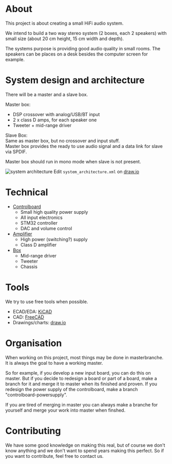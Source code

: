 # About
This project is about creating a small HiFi audio system.

We intend to build a two way stereo system (2 boxes, each 2 speakers)
with small size (about 20 cm height, 15 cm width and depth).

The systems purpose is providing good audio quality in small rooms.
The speakers can be places on a desk besides the computer screen for example.

# System design and architecture
There will be a master and a slave box.

Master box:
- DSP crossover with analog/USB/BT input
- 2 x class D amps, for each speaker one
- Tweeter + mid-range driver

Slave Box:  
Same as master box, but no crossover and input stuff.  
Master box provides the ready to use audio signal and
a data link for slave via SPDIF.

Master box should run in mono mode when
slave is not present.

![system architecture](https://raw.githubusercontent.com/janhieber/small_hifi/master/system_architecture.png)
Edit ``system_architecture.xml`` on [draw.io](https://www.draw.io/)

# Technical
- [Controlboard](controlboard/)
  - Small high quality power supply
  - All input electronics
  - STM32 controller
  - DAC and volume control
- [Amplifier](amplifier/)
  - High power (switching?) supply
  - Class D amplifier
- [Box](box/)
  - Mid-range driver
  - Tweeter
  - Chassis

# Tools
We try to use free tools when possible.

- ECAD/EDA: [KiCAD](http://kicad-pcb.org/)
- CAD: [FreeCAD](https://www.freecadweb.org/)
- Drawings/charts: [draw.io](https://www.draw.io/)

# Organisation
When working on this project, most things may be done in masterbranche.  
It is always the goal to have a working master.

So for example, if you develop a new input board, you can do this on master.
But if you decide to redesign a board or part of a board, make a branch
for it and merge it to master when its finished and proven. If you redesign
the power supply of the controlboard, make a branch "controlboard-powersupply".

If you are tired of merging in master you can always make a branche for yourself
and merge your work into master when finshed.

# Contributing
We have some good knowledge on making this real, but of course we don't know anything
and we don't want to spend years making this perfect. So if you want to contribute, feel
free to contact us.

